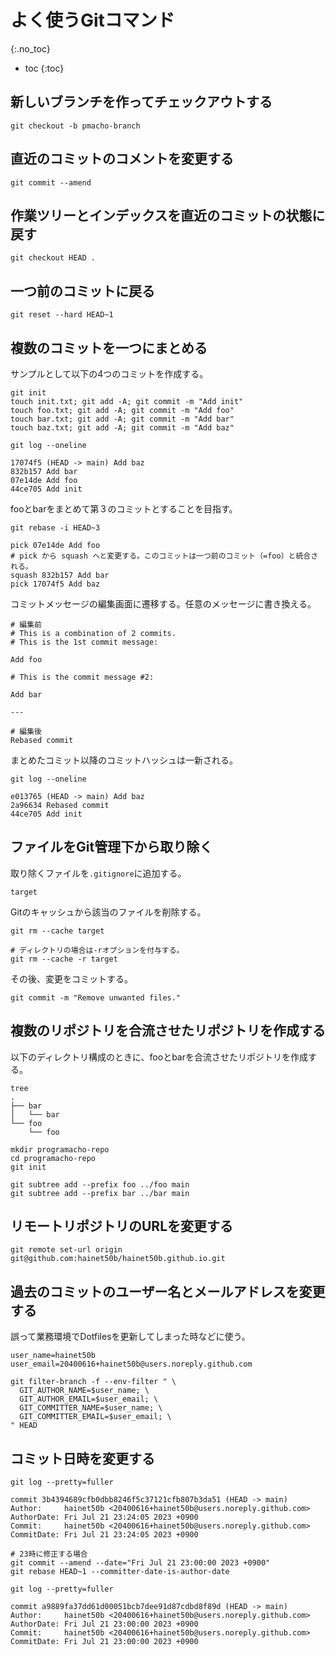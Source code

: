 # よく使うGitコマンド
{:.no_toc}

* toc
{:toc}

## 新しいブランチを作ってチェックアウトする
```shell
git checkout -b pmacho-branch
```

## 直近のコミットのコメントを変更する
```shell
git commit --amend
```

## 作業ツリーとインデックスを直近のコミットの状態に戻す
```shell
git checkout HEAD .
```

## 一つ前のコミットに戻る
```shell
git reset --hard HEAD~1
```

## 複数のコミットを一つにまとめる
サンプルとして以下の4つのコミットを作成する。

```shell
git init
touch init.txt; git add -A; git commit -m "Add init"
touch foo.txt; git add -A; git commit -m "Add foo"
touch bar.txt; git add -A; git commit -m "Add bar"
touch baz.txt; git add -A; git commit -m "Add baz"

git log --oneline

17074f5 (HEAD -> main) Add baz
832b157 Add bar
07e14de Add foo
44ce705 Add init
```

fooとbarをまとめて第３のコミットとすることを目指す。

```shell
git rebase -i HEAD~3

pick 07e14de Add foo
# pick から squash へと変更する。このコミットは一つ前のコミット（=foo）と統合される。
squash 832b157 Add bar
pick 17074f5 Add baz
```

コミットメッセージの編集画面に遷移する。任意のメッセージに書き換える。

```
# 編集前
# This is a combination of 2 commits.
# This is the 1st commit message:

Add foo

# This is the commit message #2:

Add bar

---

# 編集後
Rebased commit
```

まとめたコミット以降のコミットハッシュは一新される。

```shell
git log --oneline

e013765 (HEAD -> main) Add baz
2a96634 Rebased commit
44ce705 Add init
```

## ファイルをGit管理下から取り除く
取り除くファイルを`.gitignore`に追加する。
```
target
```

Gitのキャッシュから該当のファイルを削除する。
```shell
git rm --cache target

# ディレクトリの場合は-rオプションを付与する。
git rm --cache -r target
```

その後、変更をコミットする。
```shell
git commit -m "Remove unwanted files."
```

## 複数のリポジトリを合流させたリポジトリを作成する
以下のディレクトリ構成のときに、fooとbarを合流させたリポジトリを作成する。

```shell
tree
.
├── bar
│   └── bar
└── foo
    └── foo
```

```shell
mkdir programacho-repo
cd programacho-repo
git init

git subtree add --prefix foo ../foo main
git subtree add --prefix bar ../bar main
```

## リモートリポジトリのURLを変更する
```shell
git remote set-url origin git@github.com:hainet50b/hainet50b.github.io.git
```

## 過去のコミットのユーザー名とメールアドレスを変更する
誤って業務環境でDotfilesを更新してしまった時などに使う。

```shell
user_name=hainet50b
user_email=20400616+hainet50b@users.noreply.github.com

git filter-branch -f --env-filter " \
  GIT_AUTHOR_NAME=$user_name; \
  GIT_AUTHOR_EMAIL=$user_email; \
  GIT_COMMITTER_NAME=$user_name; \
  GIT_COMMITTER_EMAIL=$user_email; \
" HEAD
```

## コミット日時を変更する
```shell
git log --pretty=fuller

commit 3b4394689cfb0dbb8246f5c37121cfb807b3da51 (HEAD -> main)
Author:     hainet50b <20400616+hainet50b@users.noreply.github.com>
AuthorDate: Fri Jul 21 23:24:05 2023 +0900
Commit:     hainet50b <20400616+hainet50b@users.noreply.github.com>
CommitDate: Fri Jul 21 23:24:05 2023 +0900

# 23時に修正する場合
git commit --amend --date="Fri Jul 21 23:00:00 2023 +0900"
git rebase HEAD~1 --committer-date-is-author-date

git log --pretty=fuller

commit a9889fa37dd61d00051bcb7dee91d87cdbd8f89d (HEAD -> main)
Author:     hainet50b <20400616+hainet50b@users.noreply.github.com>
AuthorDate: Fri Jul 21 23:00:00 2023 +0900
Commit:     hainet50b <20400616+hainet50b@users.noreply.github.com>
CommitDate: Fri Jul 21 23:00:00 2023 +0900
```